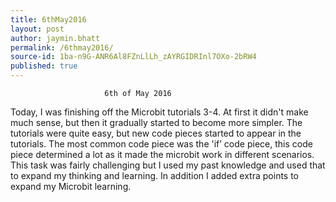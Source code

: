 ```yaml
---
title: 6thMay2016
layout: post
author: jaymin.bhatt
permalink: /6thmay2016/
source-id: 1ba-n9G-ANR6Al8FZnLlLh_zAYRGIDRInl7OXo-2bRW4
published: true
---
```

                         6th of May 2016

Today, I was finishing off the Microbit tutorials 3-4. At first it didn't make much sense, but then it gradually started to become more simpler. The tutorials were quite easy, but new code pieces started to appear in the tutorials. The most common code piece was  the 'if’ code piece, this code piece determined a lot as it made the microbit work in different scenarios. This task was fairly challenging but I used my past knowledge and used that to expand my thinking and learning. In addition I added extra points to expand my Microbit learning. 

                

